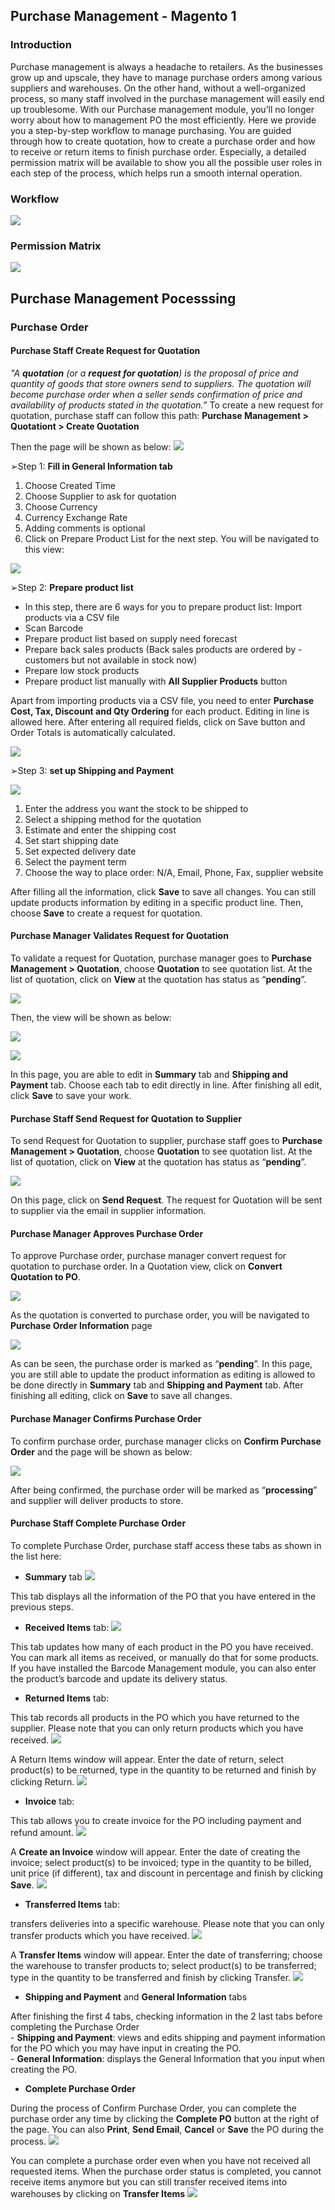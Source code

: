 ## Purchase Management - Magento 1
### Introduction
Purchase management is always a headache to retailers. As the businesses grow up and upscale, they have to manage purchase orders among various suppliers and warehouses. On the other hand, without a well-organized process, so many staff involved in the purchase management will easily end up troublesome. With our Purchase management module, you’ll no longer worry about how to management PO the most efficiently. Here we provide you a step-by-step workflow to manage purchasing. You are guided through how to create quotation, how to create a purchase order and how to receive or return items to finish purchase order. Especially, a detailed permission matrix will be available to show you all the possible user roles in each step of the process, which helps run a smooth internal operation.

### Workflow
![](PM1images/workflow.png)
### Permission Matrix
![](PM1images/matrix.png)
## Purchase Management Pocesssing
### Purchase Order
#### Purchase Staff Create Request for Quotation
*"A **quotation** (or a **request for quotation**) is the proposal of price and quantity of goods that store owners send to suppliers. The quotation will become purchase order when a seller sends confirmation of price and availability of products stated in the quotation.”*
To create a new request for quotation, purchase staff can follow this path: **Purchase Management > Quotationt > Create Quotation**

Then the page will be shown as below:
![](PM1images/image001.png)

➢Step 1: **Fill in General Information tab**
1. Choose Created Time
2. Choose Supplier to ask for quotation
3. Choose Currency 
4. Currency Exchange Rate
5. Adding comments is optional
6. Click on Prepare Product List for the next step. You will be navigated to this view:

![](PM1images/image003.png)


➢Step 2: **Prepare product list**
- In this step, there are 6 ways for you to prepare product list:
Import products via a CSV file
- Scan Barcode
- Prepare product list based on supply need forecast
- Prepare back sales products (Back sales products are ordered by - customers but not available in stock now)
- Prepare low stock products
- Prepare product list manually with **All Supplier Products** button

Apart from importing products via a CSV file, you need to enter **Purchase Cost, Tax, Discount and Qty Ordering** for each product. Editing in line is allowed here. After entering all required fields, click on Save button and Order Totals is automatically calculated.

![](PM1images/image005.png)


➢Step 3: **set up Shipping and Payment**

![](PM1images/image007.png)

1) Enter the address you want the stock to be shipped to
2) Select a shipping method for the quotation
3) Estimate and enter the shipping cost
4) Set start shipping date
5) Set expected delivery date
6) Select the payment term
7) Choose the way to place order: N/A, Email, Phone, Fax, supplier website

After filling all the information, click **Save** to save all changes. You can still update products information by editing in a specific product line. Then, choose **Save** to create a request for quotation.

#### Purchase Manager Validates Request for Quotation
To validate a request for Quotation, purchase manager goes to **Purchase Management > Quotation**, choose **Quotation** to see quotation list. At the list of quotation, click on **View** at the quotation has status as “**pending**”.

![](PM1images/image009.png)


Then, the view will be shown as below:

![](PM1images/image011.png)

![](PM1images/image013.png)

In this page, you are able to edit in **Summary** tab and **Shipping and Payment** tab. Choose each tab to edit directly in line. After finishing all edit, click **Save** to save your work. 
#### Purchase Staff Send Request for Quotation to Supplier
To send Request for Quotation to supplier, purchase staff goes to **Purchase Management > Quotation**, choose **Quotation** to see quotation list. At the list of quotation, click on **View** at the quotation has status as “**pending**”.

![](PM1images/image015.png)


On this page, click on **Send Request**. The request for Quotation will be sent to supplier via the email in supplier information. 
#### Purchase Manager Approves Purchase Order
To approve Purchase order, purchase manager convert request for quotation to purchase order. In a Quotation view, click on **Convert Quotation to PO**.

![](PM1images/image017.png)


As the quotation is converted to purchase order, you will be navigated to **Purchase Order Information** page

![](PM1images/image019.png)


As can be seen, the purchase order is marked as “**pending**”. In this page, you are still able to update the product information as editing is allowed to be done directly in **Summary** tab and **Shipping and Payment** tab. After finishing all editing, click on **Save** to save all changes.
#### Purchase Manager Confirms Purchase Order
To confirm purchase order, purchase manager clicks on **Confirm Purchase Order** and the page will be shown as below: 

![](PM1images/image021.png)

After being confirmed, the purchase order will be marked as “**processing**” and supplier will deliver products to store.
#### Purchase Staff Complete Purchase Order
To complete Purchase Order, purchase staff access these tabs as shown in the list here:
- **Summary** tab
![](PM1images/image023.png)


This tab displays all the information of the PO that you have entered in the previous steps. 

- **Received Items** tab:
![](PM1images/image025.png)


This tab updates how many of each product in the PO you have received. You can mark all items as received, or manually do that for some products. If you have installed the Barcode Management module, you can also enter the product’s barcode and update its delivery status.
- **Returned Items** tab:

This tab records all products in the PO which you have returned to the supplier. Please note that you can only return products which you have received.
![](PM1images/image027.png)

A Return Items window will appear. Enter the date of return, select product(s) to be returned, type in the quantity to be returned and finish by clicking Return.
![](PM1images/image029.png)

- **Invoice** tab:

This tab allows you to create invoice for the PO including payment and refund amount.
![](PM1images/image031.png)

A **Create an Invoice** window will appear. Enter the date of creating the invoice; select product(s) to be invoiced; type in the quantity to be billed, unit price (if different), tax and discount in percentage and finish by clicking **Save**.
![](PM1images/image033.png)

- **Transferred Items** tab:

transfers deliveries into a specific warehouse. Please note that you can only transfer products which you have received.
![](PM1images/image035png)

A **Transfer Items** window will appear. Enter the date of transferring; choose the warehouse to transfer products to; select product(s) to be transferred; type in the quantity to be transferred and finish by clicking Transfer.
![](PM1images/image037.png)

- **Shipping and Payment** and **General Information** tabs

After finishing the first 4 tabs, checking information in the 2 last tabs before completing the Purchase Order<br/>
    - **Shipping and Payment**: views and edits shipping and payment information for the PO which you may have input in creating the PO.<br/>
    - **General Information**: displays the General Information that you input when creating the PO.
- **Complete Purchase Order**

During the process of Confirm Purchase Order, you can complete the purchase order any time by clicking the **Complete PO** button at the right of the page. You can also **Print**, **Send Email**, **Cancel** or **Save** the PO during the process.
![](PM1images/image039.png)

You can complete a purchase order even when you have not received all requested items. When the purchase order status is completed, you cannot receive items anymore but you can still transfer received items into warehouses by clicking on **Transfer Items**
![](PM1images/image041.png)



















